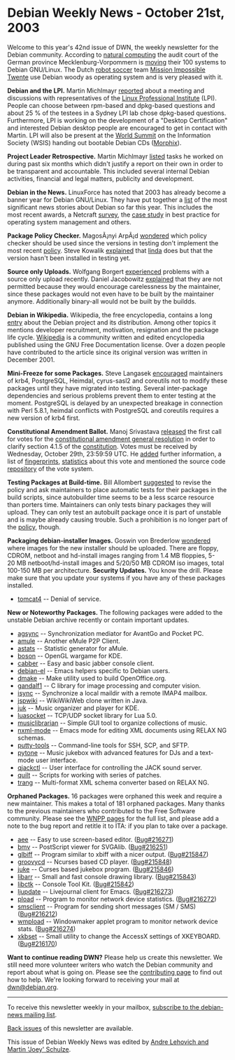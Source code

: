 
Debian Weekly News - October 21st, 2003
=======================================


Welcome to this year's 42nd issue of DWN, the weekly newsletter for the
Debian community. According to [natural computing](http://www.natural-computing.de/inhalte_d/news/news_sites/news.html) the audit court of the German province
Mecklenburg-Vorpommern is [moving](http://www.pro-linux.de/news/2003/6065.html) their 100
systems to Debian GNU/Linux. The Dutch [robot soccer](http://www.ihrt.tuwien.ac.at/FIRAWM03/) team [Mission Impossible
Twente](http://parlevink.cs.utwente.nl/robotsoccer/) use Debian woody as operating system and is very pleased with
it.


**Debian and the LPI.** Martin Michlmayr [reported](https://lists.debian.org/debian-devel-announce-0310/msg00013.html) about a meeting and discussions with representatives of the [Linux Professional Institute](http://www.lpi.org/) (LPI). People can
choose between rpm-based and dpkg-based questions and about 25 % of the
testees in a Sydney LPI lab chose dpkg-based questions. Furthermore, LPI is
working on the development of a "Desktop Certification" and interested
Debian desktop people are encouraged to get in contact with Martin. LPI will
also be present at the [World Summit](http://www.geneva2003.org/wsis/indexb01.htm) on the Information Society (WSIS) handing out bootable Debian
CDs ([Morphix](http://morphix.sourceforge.net/)).


**Project Leader Retrospective.** Martin Michlmayr [listed](https://lists.debian.org/debian-devel-announce-0310/msg00014.html) tasks he worked on during past six months which didn't justify a
report on their own in order to be transparent and accountable. This included
several internal Debian activities, financial and legal matters, publicity and
development.


**Debian in the News.** LinuxForce has noted that 2003 has
already become a banner year for Debian GNU/Linux. They have put together a
[list](http://www.linuxforce.net/debian.html#banneryear2003) of the
most significant news stories about Debian so far this year. This includes
the most recent awards, a Netcraft [survey](http://news.netcraft.com/archives/2003/08/16/debian_linux_distribution_10_years_old_today.html), the [case
study](http://www.sage-ie.org/slides/case_study/) in best practice for operating system management and others.


**Package Policy Checker.** MagosÃ¡nyi ArpÃ¡d [wondered](https://lists.debian.org/debian-devel-0310/msg01132.html)
which policy checker should be used since the versions in testing don't
implement the most recent [policy](https://www.debian.org/doc/debian-policy/).
Steve Kowalik [explained](https://lists.debian.org/debian-devel-0310/msg01143.html)
that [linda](https://packages.debian.org/linda) does but that the
version hasn't been installed in testing yet.


**Source only Uploads.** Wolfgang Borgert [experienced](https://lists.debian.org/debian-devel-0310/msg01226.html)
problems with a source only upload recently. Daniel Jacobowitz [explained](https://lists.debian.org/debian-devel-0310/msg01227.html)
that they are not permitted because they would encourage carelessness by the
maintainer, since these packages would not even have to be built by the
maintainer anymore. Additionally binary-all would not be built by the
buildds.


**Debian in Wikipedia.** Wikipedia, the free encyclopedia,
contains a long [entry](https://en.wikipedia.org/wiki/Debian)
about the Debian project and its distribution. Among other topics it mentions
developer recruitment, motivation, resignation and the package life cycle.
[Wikipedia](https://www.wikipedia.org/)
is a community written and edited encyclopedia published
using the GNU Free Documentation license. Over a dozen
people have contributed to the article since its original
version was written in December 2001.


**Mini-Freeze for some Packages.** Steve Langasek [encouraged](https://lists.debian.org/debian-release-0310/msg00082.html)
maintainers of krb4, PostgreSQL, Heimdal, cyrus-sasl2 and coreutils not to
modify these packages until they have migrated into testing. Several
inter-package dependencies and serious problems prevent them to enter testing
at the moment. PostgreSQL is delayed by an unexpected breakage in connection
with Perl 5.8.1, heimdal conflicts with PostgreSQL and coreutils requires a new
version of krb4 first.


**Constitutional Amendment Ballot.** Manoj Srivastava [released](https://lists.debian.org/debian-vote-0310/msg00088.html) the
first call for votes for the [constitutional amendment general resolution](https://www.debian.org/vote/2003/vote_0003) in order to clarify section
4.1.5 of the [constitution](https://www.debian.org/devel/constitution). Votes
must be received by Wednesday, October 29th, 23:59:59 UTC. He [added](https://lists.debian.org/debian-vote-0310/msg00090.html)
further information, a list of [fingerprints](https://www.debian.org/vote/2003/gr_sec415_quorum.log), [statistics](http://master.debian.org/%7Esrivasta/gr_sec415.html)
about this vote and mentioned the source code [repository](http://arch.debian.org/arch/private/srivasta/archive-2003/) of the vote system.


**Testing Packages at Build-time.** Bill Allombert [suggested](https://lists.debian.org/debian-policy-0310/msg00028.html)
to revise the policy and ask maintainers to place automatic tests for their
packages in the build scripts, since autobuilder time seems to be a less
scarce resource than porters time. Maintainers can only tests binary
packages they will upload. They can only test an autobuilt package once it is
part of unstable and is maybe already causing trouble. Such a prohibition is
no longer part of the [policy](https://www.debian.org/doc/debian-policy/),
though.


**Packaging debian-installer Images.** Goswin von Brederlow [wondered](https://lists.debian.org/debian-cd-0310/msg00067.html) where
images for the new installer should be uploaded. There are floppy, CDROM,
netboot and hd-install images ranging from 1.4 MB floppies, 5-20 MB
netboot/hd-install images and 5/20/50 MB CDROM iso images, total
100-150 MB per architecture.
**Security Updates.** You know the drill. Please make sure
that you update your systems if you have any of these packages installed.


* [tomcat4](https://www.debian.org/security/2003/dsa-395) --
 Denial of service.


**New or Noteworthy Packages.** The following packages were
added to the unstable Debian archive recently or contain important updates.


* [agsync](https://packages.debian.org/unstable/libs/agsync)
 -- Synchronization mediator for AvantGo and Pocket PC.
* [amule](https://packages.debian.org/unstable/x11/amule)
 -- Another eMule P2P Client.
* [astats](https://packages.debian.org/unstable/x11/astats)
 -- Statistic generator for aMule.
* [boson](https://packages.debian.org/unstable/games/boson)
 -- OpenGL wargame for KDE.
* [cabber](https://packages.debian.org/unstable/net/cabber)
 -- Easy and basic jabber console client.
* [debian-el](https://packages.debian.org/unstable/utils/debian-el)
 -- Emacs helpers specific to Debian users.
* [dmake](https://packages.debian.org/unstable/devel/dmake)
 -- Make utility used to build OpenOffice.org.
* [gandalf1](https://packages.debian.org/unstable/libs/gandalf1)
 -- C library for image processing and computer vision.
* [isync](https://packages.debian.org/unstable/mail/isync)
 -- Synchronize a local maildir with a remote IMAP4 mailbox.
* [jspwiki](https://packages.debian.org/unstable/web/jspwiki)
 -- WikiWikiWeb clone written in Java.
* [juk](https://packages.debian.org/unstable/kde/juk)
 -- Music organizer and player for KDE.
* [luasocket](https://packages.debian.org/unstable/interpreters/luasocket)
 -- TCP/UDP socket library for Lua 5.0.
* [musiclibrarian](https://packages.debian.org/unstable/sound/musiclibrarian)
 -- Simple GUI tool to organize collections of music.
* [nxml-mode](https://packages.debian.org/unstable/editors/nxml-mode)
 -- Emacs mode for editing XML documents using RELAX NG schemas.
* [putty-tools](https://packages.debian.org/unstable/net/putty-tools)
 -- Command-line tools for SSH, SCP, and SFTP.
* [pytone](https://packages.debian.org/unstable/sound/pytone)
 -- Music jukebox with advanced features for DJs and a text-mode user interface.
* [qjackctl](https://packages.debian.org/unstable/sound/qjackctl)
 -- User interface for controlling the JACK sound server.
* [quilt](https://packages.debian.org/unstable/devel/quilt)
 -- Scripts for working with series of patches.
* [trang](https://packages.debian.org/unstable/text/trang)
 -- Multi-format XML schema converter based on RELAX NG.


**Orphaned Packages.** 16 packages were orphaned this week and
require a new maintainer. This makes a total of 181 orphaned packages. Many
thanks to the previous maintainers who contributed to the Free Software
community. Please see the [WNPP pages](https://www.debian.org/devel/wnpp/) for
the full list, and please add a note to the bug report and retitle it to ITA:
if you plan to take over a package.


* [aee](https://packages.debian.org/unstable/editors/aee)
 -- Easy to use screen-based editor.
 ([Bug#216271](https://bugs.debian.org/216271))
* [bmv](https://packages.debian.org/unstable/text/bmv)
 -- PostScript viewer for SVGAlib.
 ([Bug#216251](https://bugs.debian.org/216251))
* [glbiff](https://packages.debian.org/unstable/mail/glbiff)
 -- Program similar to xbiff with a nicer output.
 ([Bug#215847](https://bugs.debian.org/215847))
* [groovycd](https://packages.debian.org/unstable/sound/groovycd)
 -- Ncurses based CD player.
 ([Bug#215848](https://bugs.debian.org/215848))
* [juke](https://packages.debian.org/unstable/sound/juke)
 -- Curses based jukebox program.
 ([Bug#215846](https://bugs.debian.org/215846))
* [libarr](https://packages.debian.org/unstable/libs/libarr0)
 -- Small and fast console drawing library.
 ([Bug#215843](https://bugs.debian.org/215843))
* [libctk](https://packages.debian.org/unstable/libs/libctk3)
 -- Console Tool Kit.
 ([Bug#215842](https://bugs.debian.org/215842))
* [ljupdate](https://packages.debian.org/unstable/editors/ljupdate)
 -- Livejournal client for Emacs.
 ([Bug#216273](https://bugs.debian.org/216273))
* [pload](https://packages.debian.org/unstable/net/pload)
 -- Program to monitor network device statistics.
 ([Bug#216272](https://bugs.debian.org/216272))
* [smsclient](https://packages.debian.org/unstable/comm/smsclient)
 -- Program for sending short messages (SM / SMS)
 ([Bug#216212](https://bugs.debian.org/216212))
* [wmpload](https://packages.debian.org/unstable/net/wmpload)
 -- Windowmaker applet program to monitor network device stats.
 ([Bug#216274](https://bugs.debian.org/216274))
* [xkbset](https://packages.debian.org/unstable/x11/xkbset)
 -- Small utility to change the AccessX settings of XKEYBOARD.
 ([Bug#216170](https://bugs.debian.org/216170))


**Want to continue reading DWN?** Please help us create this
newsletter. We still need more volunteer writers who watch the Debian
community and report about what is going on. Please see the [contributing page](https://www.debian.org/News/weekly/contributing) to find out how
to help. We're looking forward to receiving your mail at [dwn@debian.org](mailto:dwn@debian.org).




---



 To receive this newsletter weekly in your mailbox, [subscribe to the debian-news mailing list](https://lists.debian.org/debian-news/).



[Back issues](https://www.debian.org/News/weekly/) of this newsletter are available.



This issue of Debian Weekly News was edited by [Andre Lehovich and Martin 'Joey' Schulze](mailto:dwn@debian.org).






